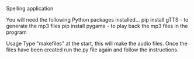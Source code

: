 Spelling application

You will need the following Python packages installed...
pip install gTTS - to generate the mp3 files
pip install pygame - to play back the mp3 files in the program

Usage
Type "makefiles" at the start, this will make the audio files. 
Once the files have been created run the.py file again and follow the instructions.